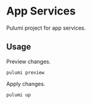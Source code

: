 # App Services
Pulumi project for app services.

## Usage
Preview changes.
```
pulumi preview
```

Apply changes.
```
pulumi up
```

